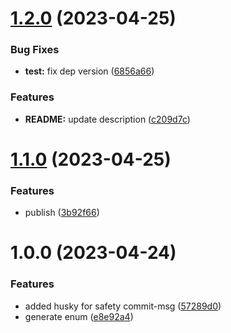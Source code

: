 # [1.2.0](https://github.com/MatthieuLemoine/prisma-generator-enums/compare/v1.1.0...v1.2.0) (2023-04-25)


### Bug Fixes

* **test:** fix dep version ([6856a66](https://github.com/MatthieuLemoine/prisma-generator-enums/commit/6856a664c3b9c46e231c01eb54e4f020e9671cb1))


### Features

* **README:** update description ([c209d7c](https://github.com/MatthieuLemoine/prisma-generator-enums/commit/c209d7c8653e0db8cfa5f9580591ad6c62e4b197))

# [1.1.0](https://github.com/MatthieuLemoine/prisma-generator-enums/compare/v1.0.0...v1.1.0) (2023-04-25)


### Features

* publish ([3b92f66](https://github.com/MatthieuLemoine/prisma-generator-enums/commit/3b92f66c3b8d16f972b8bf8c4976df4a99292e71))

# 1.0.0 (2023-04-24)


### Features

* added husky for safety commit-msg ([57289d0](https://github.com/MatthieuLemoine/prisma-generator-enums/commit/57289d0854d31fe8ff51823be0d10fbb266400c7))
* generate enum ([e8e92a4](https://github.com/MatthieuLemoine/prisma-generator-enums/commit/e8e92a4d9321388b72ab9ab01587b99bc8748691))
